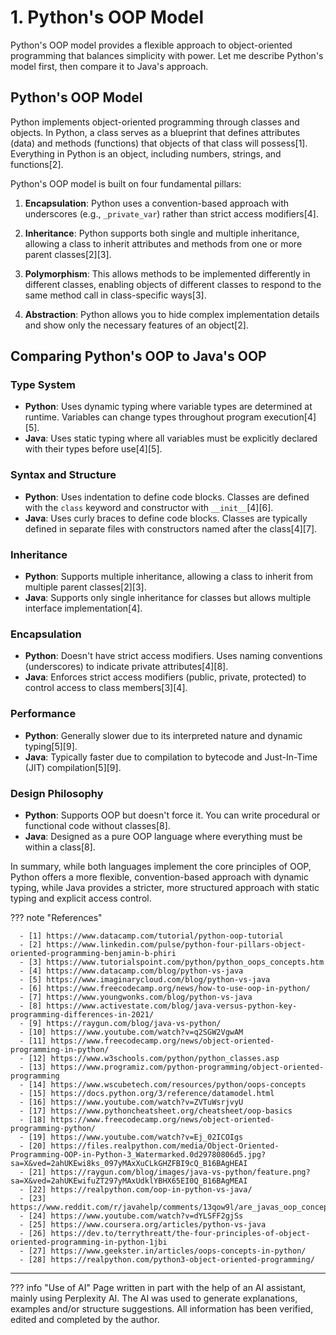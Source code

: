 # 1. Python's OOP Model

Python's OOP model provides a flexible approach to object-oriented programming that balances simplicity with power. Let
me describe Python's model first, then compare it to Java's approach.

## Python's OOP Model

Python implements object-oriented programming through classes and objects. In Python, a class serves as a blueprint that
defines attributes (data) and methods (functions) that objects of that class will possess[1]. Everything in Python is an
object, including numbers, strings, and functions[2].

Python's OOP model is built on four fundamental pillars:

1. **Encapsulation**: Python uses a convention-based approach with underscores (e.g., `_private_var`) rather than strict
   access modifiers[4].

2. **Inheritance**: Python supports both single and multiple inheritance, allowing a class to inherit attributes and
   methods from one or more parent classes[2][3].

3. **Polymorphism**: This allows methods to be implemented differently in different classes, enabling objects of
   different classes to respond to the same method call in class-specific ways[3].

4. **Abstraction**: Python allows you to hide complex implementation details and show only the necessary features of an
   object[2].

## Comparing Python's OOP to Java's OOP

### Type System

- **Python**: Uses dynamic typing where variable types are determined at runtime. Variables can change types throughout
  program execution[4][5].
- **Java**: Uses static typing where all variables must be explicitly declared with their types before use[4][5].

### Syntax and Structure

- **Python**: Uses indentation to define code blocks. Classes are defined with the `class` keyword and constructor with
  `__init__`[4][6].
- **Java**: Uses curly braces to define code blocks. Classes are typically defined in separate files with constructors
  named after the class[4][7].

### Inheritance

- **Python**: Supports multiple inheritance, allowing a class to inherit from multiple parent classes[2][3].
- **Java**: Supports only single inheritance for classes but allows multiple interface implementation[4].

### Encapsulation

- **Python**: Doesn't have strict access modifiers. Uses naming conventions (underscores) to indicate private
  attributes[4][8].
- **Java**: Enforces strict access modifiers (public, private, protected) to control access to class members[3][4].

### Performance

- **Python**: Generally slower due to its interpreted nature and dynamic typing[5][9].
- **Java**: Typically faster due to compilation to bytecode and Just-In-Time (JIT) compilation[5][9].

### Design Philosophy

- **Python**: Supports OOP but doesn't force it. You can write procedural or functional code without classes[8].
- **Java**: Designed as a pure OOP language where everything must be within a class[8].

In summary, while both languages implement the core principles of OOP, Python offers a more flexible, convention-based
approach with dynamic typing, while Java provides a stricter, more structured approach with static typing and explicit
access control.

??? note "References"
    
      - [1] https://www.datacamp.com/tutorial/python-oop-tutorial
      - [2] https://www.linkedin.com/pulse/python-four-pillars-object-oriented-programming-benjamin-b-phiri
      - [3] https://www.tutorialspoint.com/python/python_oops_concepts.htm
      - [4] https://www.datacamp.com/blog/python-vs-java
      - [5] https://www.imaginarycloud.com/blog/python-vs-java
      - [6] https://www.freecodecamp.org/news/how-to-use-oop-in-python/
      - [7] https://www.youngwonks.com/blog/python-vs-java
      - [8] https://www.activestate.com/blog/java-versus-python-key-programming-differences-in-2021/
      - [9] https://raygun.com/blog/java-vs-python/
      - [10] https://www.youtube.com/watch?v=q2SGW2VgwAM
      - [11] https://www.freecodecamp.org/news/object-oriented-programming-in-python/
      - [12] https://www.w3schools.com/python/python_classes.asp
      - [13] https://www.programiz.com/python-programming/object-oriented-programming
      - [14] https://www.wscubetech.com/resources/python/oops-concepts
      - [15] https://docs.python.org/3/reference/datamodel.html
      - [16] https://www.youtube.com/watch?v=ZVTuWsrjvyU
      - [17] https://www.pythoncheatsheet.org/cheatsheet/oop-basics
      - [18] https://www.freecodecamp.org/news/object-oriented-programming-python/
      - [19] https://www.youtube.com/watch?v=Ej_02ICOIgs
      - [20] https://files.realpython.com/media/Object-Oriented-Programming-OOP-in-Python-3_Watermarked.0d29780806d5.jpg?sa=X&ved=2ahUKEwi8ks_097yMAxXuCLkGHZFBI9cQ_B16BAgHEAI
      - [21] https://raygun.com/blog/images/java-vs-python/feature.png?sa=X&ved=2ahUKEwifuZT297yMAxUdklYBHX65EI0Q_B16BAgMEAI
      - [22] https://realpython.com/oop-in-python-vs-java/
      - [23] https://www.reddit.com/r/javahelp/comments/13qow9l/are_javas_oop_concepts_much_different_than_pythons/
      - [24] https://www.youtube.com/watch?v=dYLSFF2gjSs
      - [25] https://www.coursera.org/articles/python-vs-java
      - [26] https://dev.to/terrythreatt/the-four-principles-of-object-oriented-programming-in-python-1jbi
      - [27] https://www.geekster.in/articles/oops-concepts-in-python/
      - [28] https://realpython.com/python3-object-oriented-programming/
    
    

---------------

??? info "Use of AI"
        Page written in part with the help of an AI assistant, mainly using Perplexity AI. The AI was used to generate
        explanations, examples and/or structure suggestions. All information has been verified, edited and completed by the
        author.